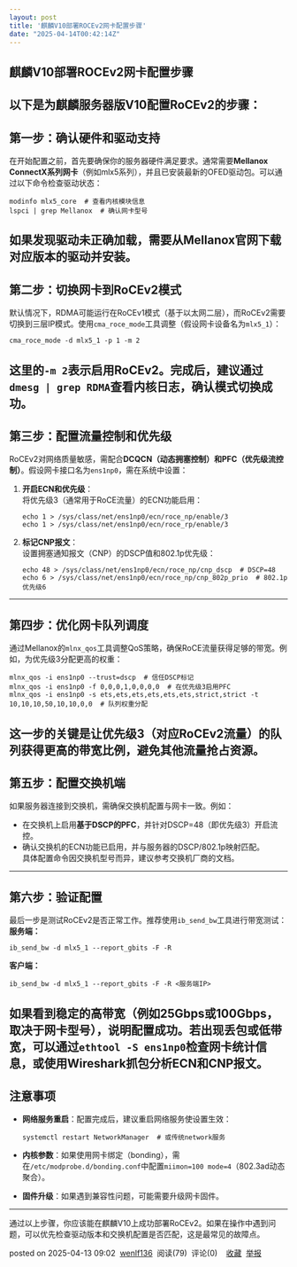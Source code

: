 ```yaml
---
layout: post
title: '麒麟V10部署ROCEv2网卡配置步骤'
date: "2025-04-14T00:42:14Z"
---
```

麒麟V10部署ROCEv2网卡配置步骤
-------------------

以下是为麒麟服务器版V10配置RoCEv2的步骤：
-------------------------

第一步：确认硬件和驱动支持
-------------

在开始配置之前，首先要确保你的服务器硬件满足要求。通常需要**Mellanox ConnectX系列网卡**（例如mlx5系列），并且已安装最新的OFED驱动包。可以通过以下命令检查驱动状态：

    modinfo mlx5_core  # 查看内核模块信息
    lspci | grep Mellanox  # 确认网卡型号
    

如果发现驱动未正确加载，需要从Mellanox官网下载对应版本的驱动并安装。
--------------------------------------

第二步：切换网卡到RoCEv2模式
-----------------

默认情况下，RDMA可能运行在RoCEv1模式（基于以太网二层），而RoCEv2需要切换到三层IP模式。使用`cma_roce_mode`工具调整（假设网卡设备名为`mlx5_1`）：

    cma_roce_mode -d mlx5_1 -p 1 -m 2
    

这里的`-m 2`表示启用RoCEv2。完成后，建议通过`dmesg | grep RDMA`查看内核日志，确认模式切换成功。
---------------------------------------------------------------

第三步：配置流量控制和优先级
--------------

RoCEv2对网络质量敏感，需配合**DCQCN（动态拥塞控制）**和**PFC（优先级流控制）**。假设网卡接口名为`ens1np0`，需在系统中设置：

1.  **开启ECN和优先级**：  
    将优先级3（通常用于RoCE流量）的ECN功能启用：
    
        echo 1 > /sys/class/net/ens1np0/ecn/roce_np/enable/3
        echo 1 > /sys/class/net/ens1np0/ecn/roce_rp/enable/3
        
    
2.  **标记CNP报文**：  
    设置拥塞通知报文（CNP）的DSCP值和802.1p优先级：
    
        echo 48 > /sys/class/net/ens1np0/ecn/roce_np/cnp_dscp  # DSCP=48
        echo 6 > /sys/class/net/ens1np0/ecn/roce_np/cnp_802p_prio  # 802.1p优先级6
        
    

* * *

第四步：优化网卡队列调度
------------

通过Mellanox的`mlnx_qos`工具调整QoS策略，确保RoCE流量获得足够的带宽。例如，为优先级3分配更高的权重：

    mlnx_qos -i ens1np0 --trust=dscp  # 信任DSCP标记
    mlnx_qos -i ens1np0 -f 0,0,0,1,0,0,0,0  # 在优先级3启用PFC
    mlnx_qos -i ens1np0 -s ets,ets,ets,ets,ets,ets,strict,strict -t 10,10,10,50,10,10,0,0  # 队列权重分配
    

这一步的关键是让优先级3（对应RoCEv2流量）的队列获得更高的带宽比例，避免其他流量抢占资源。
------------------------------------------------

第五步：配置交换机端
----------

如果服务器连接到交换机，需确保交换机配置与网卡一致。例如：

*   在交换机上启用**基于DSCP的PFC**，并针对DSCP=48（即优先级3）开启流控。
*   确认交换机的ECN功能已启用，并与服务器的DSCP/802.1p映射匹配。  
    具体配置命令因交换机型号而异，建议参考交换机厂商的文档。

* * *

第六步：验证配置
--------

最后一步是测试RoCEv2是否正常工作。推荐使用`ib_send_bw`工具进行带宽测试：  
**服务端：**

    ib_send_bw -d mlx5_1 --report_gbits -F -R
    

**客户端：**

    ib_send_bw -d mlx5_1 --report_gbits -F -R <服务端IP>
    

如果看到稳定的高带宽（例如25Gbps或100Gbps，取决于网卡型号），说明配置成功。若出现丢包或低带宽，可以通过`ethtool -S ens1np0`检查网卡统计信息，或使用Wireshark抓包分析ECN和CNP报文。
-----------------------------------------------------------------------------------------------------------------

注意事项
----

*   **网络服务重启**：配置完成后，建议重启网络服务使设置生效：
    
        systemctl restart NetworkManager  # 或传统network服务
        
    
*   **内核参数**：如果使用网卡绑定（bonding），需在`/etc/modprobe.d/bonding.conf`中配置`miimon=100 mode=4`（802.3ad动态聚合）。
*   **固件升级**：如果遇到兼容性问题，可能需要升级网卡固件。

* * *

通过以上步骤，你应该能在麒麟V10上成功部署RoCEv2。如果在操作中遇到问题，可以优先检查驱动版本和交换机配置是否匹配，这是最常见的故障点。

posted on 2025-04-13 09:02  [wenlf136](https://www.cnblogs.com/wenlf136)  阅读(79)  评论(0)    [收藏](javascript:void\(0\))  [举报](javascript:void\(0\))